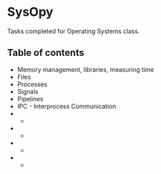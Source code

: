 # SysOpy #
Tasks completed for Operating Systems class.

## Table of contents
* Memory management, libraries, measuring time
* Files
* Processes
* Signals
* Pipelines
* IPC - Interprocess Communication
* -
* -
* -
* -